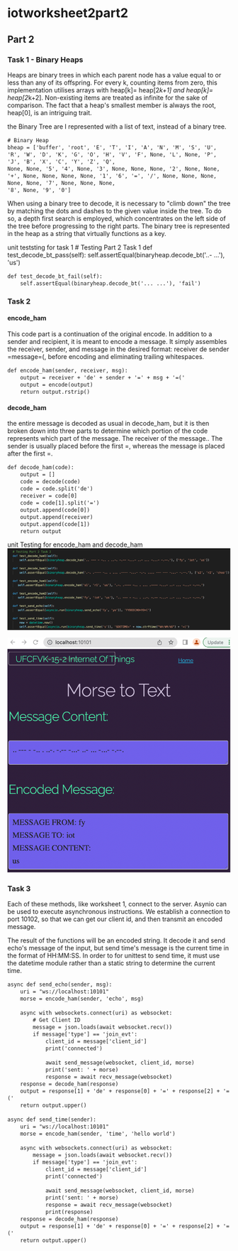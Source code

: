 # iotworksheet2part2

## Part 2

### Task 1 - Binary Heaps

Heaps are binary trees in which each parent node has a value equal to or less than any of its offspring. For every k, counting items from zero, this implementation utilises arrays with heap[k]= heap[2*k+1] and heap[k]= heap[2*k+2]. Non-existing items are treated as infinite for the sake of comparison. The fact that a heap's smallest member is always the root, heap[0], is an intriguing trait.

the Binary Tree are I represented with a list of text, instead of a binary tree.

    # Binary Heap
    bheap = ['buffer', 'root', 'E', 'T', 'I', 'A', 'N', 'M', 'S', 'U', 'R', 'W', 'D', 'K', 'G', 'O', 'H', 'V', 'F', None, 'L', None, 'P', 'J', 'B', 'X', 'C', 'Y', 'Z', 'Q',
    None, None, '5', '4', None, '3', None, None, None, '2', None, None, '+', None, None, None, None, '1', '6', '=', '/', None, None, None, None, None, '7', None, None, None, 
    '8', None, '9', '0']

When using a binary tree to decode, it is necessary to "climb down" the tree by matching the dots and dashes to the given value inside the tree. To do so, a depth first search is employed, which concentrates on the left side of the tree before progressing to the right parts. The binary tree is represented in the heap as a string that virtually functions as a key.

unit teststing for task 1
    # Testing Part 2 Task 1 
    def test_decode_bt_pass(self):
       self.assertEqual(binaryheap.decode_bt('..- ...'), 'us')

    def test_decode_bt_fail(self):
        self.assertEqual(binaryheap.decode_bt('... ...'), 'fail')

### Task 2

#### encode_ham

This code part is a continuation of the original encode. In addition to a sender and recipient, it is meant to encode a message. It simply assembles the receiver, sender, and message in the desired format: receiver de sender =message=(, before encoding and eliminating trailing whitespaces.

    def encode_ham(sender, receiver, msg):
        output = receiver + 'de' + sender + '=' + msg + '=('
        output = encode(output)
        return output.rstrip()

#### decode_ham

the entire message is decoded as usual in decode_ham, but it is then broken down into three parts to determine which portion of the code represents which part of the message. The receiver of the message.. The sender is usually placed before the first =, whereas the message is placed after the first =.

    def decode_ham(code):
        output = []
        code = decode(code)
        code = code.split('de')
        receiver = code[0]
        code = code[1].split('=')
        output.append(code[0])
        output.append(receiver)
        output.append(code[1])
        return output

unit Testing for encode_ham and decode_ham
![unittest](images/testing2.png)

![morsefyiot](images/morsefyiot.png)

### Task 3

Each of these methods, like worksheet 1, connect to the server. Asynio can be used to execute asynchronous instructions. We establish a connection to port 10102, so that we can get our client id, and then transmit an encoded message.

The result of the functions will be an encoded string. It  decode it and send echo's message of the input, but send time's message is the current time in the format of HH:MM:SS. In order to for unittest to send time, it must use the datetime module rather than a static string to determine the current time.

    async def send_echo(sender, msg):
        uri = "ws://localhost:10101"
        morse = encode_ham(sender, 'echo', msg)

        async with websockets.connect(uri) as websocket:
            # Get Client ID
            message = json.loads(await websocket.recv())
            if message['type'] == 'join_evt':
                client_id = message['client_id'] 
                print('connected')

                await send_message(websocket, client_id, morse)
                print('sent: ' + morse)
                response = await recv_message(websocket)
        response = decode_ham(response)
        output = response[1] + 'de' + response[0] + '=' + response[2] + '=('
        return output.upper()

    async def send_time(sender):
        uri = "ws://localhost:10101"
        morse = encode_ham(sender, 'time', 'hello world')

        async with websockets.connect(uri) as websocket:
            message = json.loads(await websocket.recv())
            if message['type'] == 'join_evt':
                client_id = message['client_id'] 
                print('connected')

                await send_message(websocket, client_id, morse)
                print('sent: ' + morse)
                response = await recv_message(websocket)
                print(response)
        response = decode_ham(response)
        output = response[1] + 'de' + response[0] + '=' + response[2] + '=('
        return output.upper()

